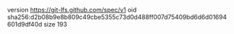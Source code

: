version https://git-lfs.github.com/spec/v1
oid sha256:d2b08b9e8b809c49cbe5355c73d0d488ff007d75409bd6d6d01694601d9df40d
size 193
